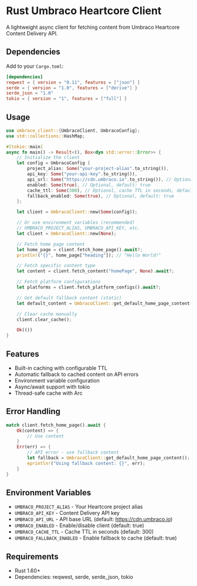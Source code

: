 # Rust Umbraco Heartcore Client

A lightweight async client for fetching content from Umbraco Heartcore Content Delivery API.

## Dependencies

Add to your `Cargo.toml`:

```toml
[dependencies]
reqwest = { version = "0.11", features = ["json"] }
serde = { version = "1.0", features = ["derive"] }
serde_json = "1.0"
tokio = { version = "1", features = ["full"] }
```

## Usage

```rust
use umbraco_client::{UmbracoClient, UmbracoConfig};
use std::collections::HashMap;

#[tokio::main]
async fn main() -> Result<(), Box<dyn std::error::Error>> {
    // Initialize the client
    let config = UmbracoConfig {
        project_alias: Some("your-project-alias".to_string()),
        api_key: Some("your-api-key".to_string()),
        api_url: Some("https://cdn.umbraco.io".to_string()), // Optional
        enabled: Some(true), // Optional, default: true
        cache_ttl: Some(300), // Optional, cache TTL in seconds, default: 300
        fallback_enabled: Some(true), // Optional, default: true
    };

    let client = UmbracoClient::new(Some(config));

    // Or use environment variables (recommended)
    // UMBRACO_PROJECT_ALIAS, UMBRACO_API_KEY, etc.
    let client = UmbracoClient::new(None);

    // Fetch home page content
    let home_page = client.fetch_home_page().await?;
    println!("{}", home_page["heading"]); // "Hello World!"

    // Fetch specific content type
    let content = client.fetch_content("homePage", None).await?;

    // Fetch platform configurations
    let platforms = client.fetch_platform_configs().await?;

    // Get default fallback content (static)
    let default_content = UmbracoClient::get_default_home_page_content();

    // Clear cache manually
    client.clear_cache();

    Ok(())
}
```

## Features

- Built-in caching with configurable TTL
- Automatic fallback to cached content on API errors
- Environment variable configuration
- Async/await support with tokio
- Thread-safe cache with Arc<Mutex>

## Error Handling

```rust
match client.fetch_home_page().await {
    Ok(content) => {
        // Use content
    }
    Err(err) => {
        // API error - use fallback content
        let fallback = UmbracoClient::get_default_home_page_content();
        eprintln!("Using fallback content: {}", err);
    }
}
```

## Environment Variables

- `UMBRACO_PROJECT_ALIAS` - Your Heartcore project alias
- `UMBRACO_API_KEY` - Content Delivery API key
- `UMBRACO_API_URL` - API base URL (default: https://cdn.umbraco.io)
- `UMBRACO_ENABLED` - Enable/disable client (default: true)
- `UMBRACO_CACHE_TTL` - Cache TTL in seconds (default: 300)
- `UMBRACO_FALLBACK_ENABLED` - Enable fallback to cache (default: true)

## Requirements

- Rust 1.60+
- Dependencies: reqwest, serde, serde_json, tokio
